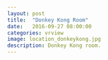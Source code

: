 ```yaml
---
layout: post
title:  "Donkey Kong Room"
date:   2016-09-27 08:00:00
categories: vrview
image: location_donkeykong.jpg
description: Donkey Kong room.
---
```

